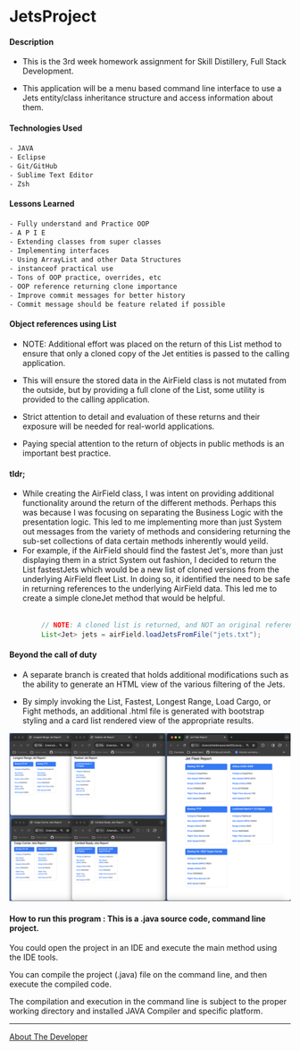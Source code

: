 # JetsProject

#### Description

- This is the 3rd week homework assignment for Skill Distillery, Full Stack Development.

- This application will be a menu based command line interface to use a Jets entity/class inheritance structure and access information about them.

#### Technologies Used
	- JAVA
	- Eclipse
	- Git/GitHub
	- Sublime Text Editor
	- Zsh

#### Lessons Learned
    - Fully understand and Practice OOP
    - A P I E
    - Extending classes from super classes
    - Implementing interfaces
    - Using ArrayList and other Data Structures
    - instanceof practical use
    - Tons of OOP practice, overrides, etc
    - OOP reference returning clone importance
    - Improve commit messages for better history
    - Commit message should be feature related if possible
    
#### Object references using List<Jet>

- NOTE: Additional effort was placed on the return of this List<Jet> method to ensure that only a cloned copy of the Jet entities is passed to the calling application.

- This will ensure the stored data in the AirField class is not mutated from the outside, but by providing a full clone of the List<Jet>, some utility is provided to the calling application.

- Strict attention to detail and evaluation of these returns and their exposure will be needed for real-world applications.

- Paying special attention to the return of objects in public methods is an important best practice.

#### tldr;

- While creating the AirField class, I was intent on providing additional functionality around the return of the different methods.  Perhaps this was because I was focusing on separating the Business Logic with the presentation logic.  This led to me implementing more than just System out messages from the variety of methods and considering returning the sub-set collections of data certain methods inherently would yeild.
- For example, if the AirField should find the fastest Jet's, more than just displaying them in a strict System out fashion, I decided to return the List<Jet> fastestJets which would be a new list of cloned versions from the underlying AirField fleet List.  In doing so, it identified the need to be safe in returning references to the underlying AirField data.  This led me to create a simple cloneJet method that would be helpful.


```JAVA

		// NOTE: A cloned list is returned, and NOT an original reference
		List<Jet> jets = airField.loadJetsFromFile("jets.txt");
```
	
	
#### Beyond the call of duty

- A separate branch is created that holds additional modifications such as the ability to generate an HTML view of the various filtering of the Jets.

- By simply invoking the List, Fastest, Longest Range, Load Cargo, or Fight methods, an additional .html file is generated with bootstrap styling and a card list rendered view of the appropriate results.

![Example usage](web-view-reports.png)
	
#### How to run this program : This is a .java source code, command line project.  

You could open the project in an IDE and execute the main method using the IDE tools.

You can compile the project (.java) file on the command line, and then execute the compiled code.

The compilation and execution in the command line is subject to the proper working directory and installed JAVA Compiler and specific platform.



<hr>

[About The Developer](https://github.com/pasciaks/)